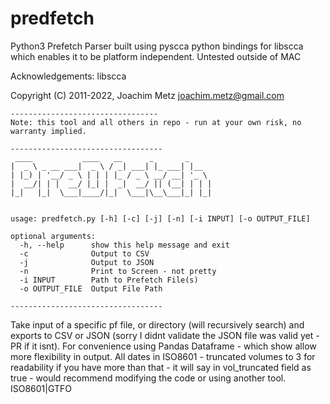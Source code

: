 # predfetch
Python3 Prefetch Parser built using pyscca python bindings for libscca which enables it to be platform independent. Untested outside of MAC

Acknowledgements: libscca

Copyright (C) 2011-2022, Joachim Metz <joachim.metz@gmail.com>
```
---------------------------------
Note: this tool and all others in repo - run at your own risk, no warranty implied.

----------------------------------
 ____           ____   __      _       _     
|  _ \ _ __ ___|  _ \ / _| ___| |_ ___| |__  
| |_) | '__/ _ \ | | | |_ / _ \ __/ __| '_ \ 
|  __/| | |  __/ |_| |  _|  __/ || (__| | | |
|_|   |_|  \___|____/|_|  \___|\__\___|_| |_|
                                             

usage: predfetch.py [-h] [-c] [-j] [-n] [-i INPUT] [-o OUTPUT_FILE]

optional arguments:
  -h, --help      show this help message and exit
  -c              Output to CSV
  -j              Output to JSON
  -n              Print to Screen - not pretty
  -i INPUT        Path to Prefetch File(s)
  -o OUTPUT_FILE  Output File Path

----------------------------------
```
Take input of a specific pf file, or directory (will recursively search) and exports to CSV or JSON (sorry I didnt validate the JSON file was valid yet - PR if it isnt). For convenience using Pandas Dataframe - which show allow more flexibility in output. All dates in ISO8601 - truncated volumes to 3 for readability if you have more than that - it will say in  vol_truncated field as true - would recommend modifying the code or using another tool.
ISO8601|GTFO 
